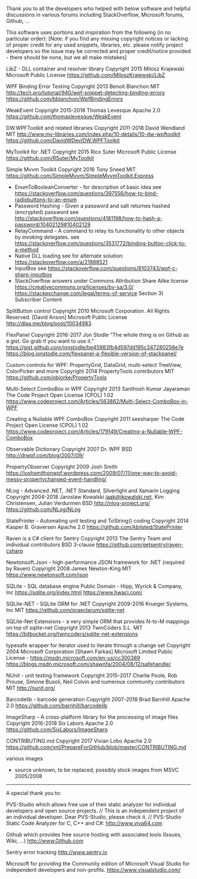Thank you to all the developers who helped with below software and helpful discussions in
various forums including StackOverflow, Microsoft forums, Github, ...


This software uses portions and inspiration from the following (in no particular order):
[Note: if you find any missing copyright notices or lacking of proper credit for any
used snippets, libraries, etc. please notify project developers so the issue may be
corrected and proper credit/notice provided - there should be none, but we all make mistakes]


LibZ - DLL container and resolver library 
Copyright 2015 Milosz Krajewski
Microsoft Public License
https://github.com/MiloszKrajewski/LibZ


WPF Binding Error Testing
Copyright 2013 Benoit Blanchon
MIT
http://tech.pro/tutorial/940/wpf-snippet-detecting-binding-errors
https://github.com/bblanchon/WpfBindingErrors


WeakEvent
Copyright 2015-2018 Thomas Levesque
Apache 2.0
https://github.com/thomaslevesque/WeakEvent


DW.WPFToolkit and related libraries
Copyright 2011-2018 David Wendland
MIT
http://www.my-libraries.com/index.php/10-details/10-dw-wpftoolkit
https://github.com/DavidWDev/DW.WPFToolkit


MyToolkit for .NET
Copyright 2015 Rico Suter
Microsoft Public License
https://github.com/RSuter/MyToolkit


Simple Mvvm Toolkit
Copyright 2016 Tony Sneed
MIT
https://github.com/SimpleMvvm/SimpleMvvmToolkit.Express


- EnumToBooleanConverter - for description of basic idea 
see https://stackoverflow.com/questions/397556/how-to-bind-radiobuttons-to-an-enum
- Password Hashing - Given a password and salt returnes hashed (encrypted) password
see http://stackoverflow.com/questions/4181198/how-to-hash-a-password/10402129#10402129
- RelayCommand - A command to relay its functionality to other objects by invoking delegates.
see https://stackoverflow.com/questions/3531772/binding-button-click-to-a-method
- Native DLL loading
see for alternate solution: https://stackoverflow.com/a/21888521
- InputBox
see https://stackoverflow.com/questions/8103743/wpf-c-sharp-inputbox
- StackOverflow answers under Commons Attribution Share Alike license
https://creativecommons.org/licenses/by-sa/3.0/
https://stackexchange.com/legal/terms-of-service  Section 3) Subscriber Content


SplitButton control
Copyright 2010 Microsoft Corporation. All Rights Reserved. [David Anson]
Microsoft Public License
http://dlaa.me/blog/post/10034983


FlexPanel
Copyright 2016-2017 Jon Stodle
"The whole thing is on Github as a gist. Go grab if you want to use it."
https://gist.github.com/jonstodle/be45983fb4d597dd195c347280258e7e
https://blog.jonstodle.com/flexpanel-a-flexible-version-of-stackpanel/


Custom controls for WPF: PropertyGrid, DataGrid, multi-select TreeView, ColorPicker and more 
Copyright 2014 PropertyTools contributors
MIT
https://github.com/objorke/PropertyTools


Multi-Select ComboBox in WPF
Copyright 2013 Santhosh Kumar Jayaraman
The Code Project Open License (CPOL) 1.02
https://www.codeproject.com/Articles/563862/Multi-Select-ComboBox-in-WPF


Creating a Nullable WPF ComboBox
Copyright 2011 seesharper 
The Code Project Open License (CPOL) 1.02
https://www.codeproject.com/Articles/179149/Creating-a-Nullable-WPF-ComboBox


Observable Dictionary
Copyright 2007 Dr. WPF
BSD
http://drwpf.com/blog/2007/09/


PropertyObserver
Copyright 2009 Josh Smith
https://joshsmithonwpf.wordpress.com/2009/07/11/one-way-to-avoid-messy-propertychanged-event-handling/


NLog - Advanced .NET, .NET Standard, Silverlight and Xamarin Logging
Copyright 2004-2018 Jaroslaw Kowalski <jaak@jkowalski.net>, Kim Christensen, Julian Verdurmen
BSD
http://nlog-project.org/
https://github.com/NLog/NLog


StatePrinter - Automating unit testing and ToString() coding
Copyright 2014 Kasper B. Graversen
Apache 2.0
https://github.com/kbilsted/StatePrinter


Raven is a C# client for Sentry
Copyright 2013 The Sentry Team and individual contributors
BSD 3-clause
https://github.com/getsentry/raven-csharp


Newtonsoft.Json - high-performance JSON framework for .NET (required by Raven)
Copyright 2008 James Newton-King
MIT
https://www.newtonsoft.com/json


SQLite - SQL database engine
Public Domain - Hipp, Wyrick & Company, Inc
https://sqlite.org/index.html
https://www.hwaci.com/


SQLite-NET - SQLite ORM for .NET
Copyright 2009-2016 Krueger Systems, Inc
MIT
https://github.com/praeclarum/sqlite-net


SQLite-Net Extensions - a very simple ORM that provides N-to-M mappings on top of sqlite-net
Copyright 2013 TwinCoders S.L.
MIT
https://bitbucket.org/twincoders/sqlite-net-extensions


typesafe wrapper for iterator used to iterate through a change set
Copyright 2004 Microsoft Corporation [Shawn Farkas]
Microsoft Limited Public License - https://msdn.microsoft.com/en-us/cc300389
https://blogs.msdn.microsoft.com/shawnfa/2004/08/12/safehandle/


NUnit - unit testing framework
Copyright 2015-2017 Charlie Poole, Rob Prouse, Simone Busoli, Neil Colvin and numerous community contributors
MIT
http://nunit.org/


Barcodelib - barcode generation
Copyright 2007-2018 Brad Barnhill
Apache 2.0
https://github.com/barnhill/barcodelib


ImageSharp - A cross-platform library for the processing of image files
Copyright 2016-2018 Six Labors
Apache 2.0
https://github.com/SixLabors/ImageSharp


CONTRIBUTING.md
Copyright 2017 Vivian Lobo
Apache 2.0
https://github.com/vnl/PrepareForGitHub/blob/master/CONTRIBUTING.md


various images
- source unknown, to be replaced, possibly stock images from MSVC 2005/2008


-----

A special thank you to: 

PVS-Studio which allows free use of their static
analyzer for individual developers and open source projects.
// This is an independent project of an individual developer. Dear PVS-Studio, please check it.
// PVS-Studio Static Code Analyzer for C, C++ and C#: http://www.viva64.com

Github which provides free source hosting with associated tools (Issues, Wiki, ...)
http://www.Github.com

Sentry error tracking
http://www.sentry.io

Microsoft for providing the Community edition of Microsoft Visual Studio for independent
developers and non-profits.
https://www.visualstudio.com/
